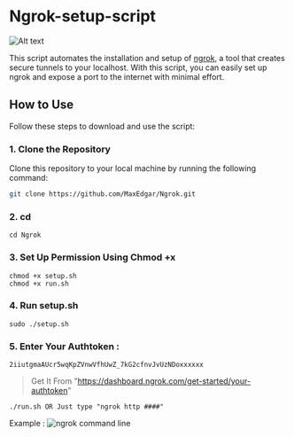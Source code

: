 # Ngrok-setup-script
![Alt text](https://cdn.prod.website-files.com/63ed4bc7a4b189da942a6b8c/6411ffa15228f430a39c69a6_Frame%203.svg)

This script automates the installation and setup of [ngrok](https://ngrok.com/), a tool that creates secure tunnels to your localhost. With this script, you can easily set up ngrok and expose a port to the internet with minimal effort.

## How to Use

Follow these steps to download and use the script:

### 1. Clone the Repository

Clone this repository to your local machine by running the following command:

```bash
git clone https://github.com/MaxEdgar/Ngrok.git
```
### 2. cd
```
cd Ngrok
```
### 3. Set Up Permission Using Chmod +x
```
chmod +x setup.sh
chmod +x run.sh
```
### 4. Run setup.sh
```
sudo ./setup.sh
```
### 5. Enter Your Authtoken :
```
2iiutgmaAUcr5wqKpZVnwVfhUwZ_7kG2cfnvJvUzNDoxxxxxx
```
> Get It From "https://dashboard.ngrok.com/get-started/your-authtoken"
```
./run.sh OR Just type "ngrok http ####"
```
Example :
![ngrok command line](https://camerondwyer.com/wp-content/uploads/2019/09/ngrok-command-line-http-default.png?w=1024)

